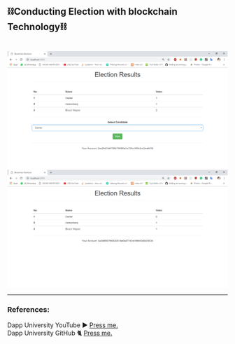 <h2>⛓Conducting Election with blockchain Technology⛓</h2><br>

<img src = "https://github.com/globefire/voting-with-smart-contracts/blob/master/images/1.PNG" />

<img src = "https://github.com/globefire/voting-with-smart-contracts/blob/master/images/2.PNG" />
<hr>
<h3>References:</h3>
Dapp University YouTube ▶ <a href = "https://www.youtube.com/watch?v=3681ZYbDSSk">Press me.</a><br>
Dapp University GitHub 🐈 <a href = "https://github.com/dappuniversity/election">Press me.</a>
